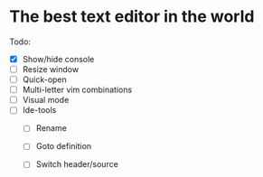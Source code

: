The best text editor in the world
======================================

Todo:
- [x] Show/hide console
- [ ] Resize window
- [ ] Quick-open
- [ ] Multi-letter vim combinations
- [ ] Visual mode
- [ ] Ide-tools
  - [ ] Rename
  - [ ] Goto definition
  - [ ] Switch header/source
  
  
